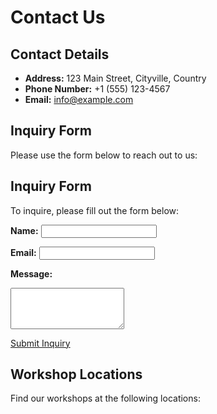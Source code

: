 # Contact Us

## Contact Details

- **Address:** 123 Main Street, Cityville, Country
- **Phone Number:** +1 (555) 123-4567
- **Email:** info@example.com

## Inquiry Form

Please use the form below to reach out to us:

## Inquiry Form

To inquire, please fill out the form below:

**Name:**
<input type="text" id="name" name="name" required>

**Email:**
<input type="email" id="email" name="email" required>

**Message:**
<textarea id="message" name="message" rows="4" required></textarea>

[Submit Inquiry](#) <!-- You can link this to a JavaScript function or a server endpoint -->

## Workshop Locations

Find our workshops at the following locations:
